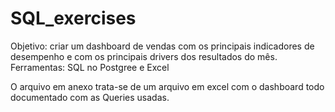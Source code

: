 # SQL_exercises

Objetivo: criar um dashboard de vendas com os principais indicadores
de desempenho e com os principais drivers dos resultados do mês.
Ferramentas: SQL no Postgree e Excel

O arquivo em anexo trata-se de um arquivo em excel com o dashboard todo documentado com as Queries usadas.
